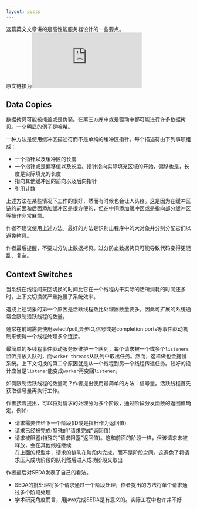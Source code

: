 ```yaml
---
layout: posts
---
```

这篇英文文章讲的是高性能服务器设计的一些要点。  
原文链接为![High-Performance Server Architecture](http://pl.atyp.us/content/tech/servers.html)  

## Data Copies
数据拷贝可能被掩盖或是伪装。在第三方库中或是驱动中都可能进行许多数据拷贝。一个明显的例子是哈希。  

一种方法是使用缓冲区描述符而不是单纯的缓冲区指针。每个描述符由下列事项组成：  
* 一个指针以及缓冲区的长度  
* 一个指针或是偏移值以及长度。指针指向实际填充区域的开始，偏移也是，长度是实际填充的长度  
* 指向其他缓冲区的前向以及后向指针  
* 引用计数  

上述方法在某些情况下工作的很好，然而有时候也会让人头疼。这是因为在缓冲区链的前面和后面添加缓冲区是很方便的，但在中间添加缓冲区或是指向部分缓冲区等操作非常麻烦。  

作者不建议使用上述方法。最好的方法是识别出程序中的大对象并分别分配它们以避免拷贝。  

作者最后提醒，不要过分防止数据拷贝。过分防止数据拷贝可能导致代码变得更混乱、复杂。  

## Context Switches
当系统在线程间来回切换的时间比它在一个线程内干实际的活所消耗的时间还多时，上下文切换就严重拖慢了系统效率。  

造成上述现象的第一个原因是活跃线程数比处理器数量要多，因此可扩展的系统通常会限制活跃线程的数量。  

通常在前端需要使用select/poll,异步IO,信号或是completion ports等事件驱动机制来使得一个线程处理多个连接。  

最简单的多线程事件驱动服务器维护一个队列，每个请求被一个或多个`listeners`监听并放入队列，而`worker threads`从队列中取出任务。然而，这样做也会拖慢系统。上下文切换的第二个原因就是从一个线程到另一个线程传递任务。较好的设计应当是`listener`能变成`worker`再变回`listener`。  

如何限制活跃线程的数量呢？作者提出使用最简单的方法：信号量。活跃线程首先获取信号量再执行工作。  

作者接着提出，可以将对请求的处理分为多个阶段，通过阶段分发函数的返回值确定。例如:  
* 请求需要传给下一个阶段(ID或是指针作为返回值)  
* 请求已经被完成(特殊的"请求完成"返回值)  
* 请求被阻塞(特殊的"请求阻塞"返回值)。这和前面的阶段一样，但该请求未被释放，会在其他线程继续  
在上面的模型中，请求的排队在阶段内完成，而不是阶段之间。这避免了将请求压入成功阶段的队列然后进入成功阶段又取出  

作者最后对SEDA发表了自己的看法。  
* SEDA的批处理将多个请求通过一个阶段处理，作者提出的方法将单个请求通过多个阶段处理  
* 学术研究角度而言，用java完成SEDA是有意义的。实际工程中也许并不好  

